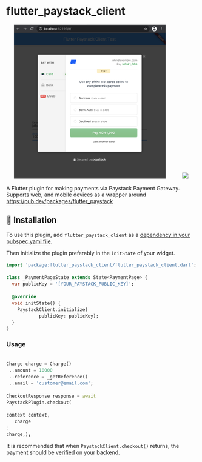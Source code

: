 # flutter_paystack_client

<p>
    <img src="https://raw.githubusercontent.com/djade007/flutter_paystack_client/master/screenshots/web.png" width="400px" height="auto" hspace="20"/>
    <img src="https://raw.githubusercontent.com/djade007/flutter_paystack_client/master/screenshots/ios.png" width="200px" height="auto" hspace="20"/>
</p>

A Flutter plugin for making payments via Paystack Payment Gateway. Supports web, and mobile devices as a wrapper
around https://pub.dev/packages/flutter_paystack

## :rocket: Installation

To use this plugin, add `flutter_paystack_client` as
a [dependency in your pubspec.yaml file](https://flutter.dev/platform-plugins/).

Then initialize the plugin preferably in the `initState` of your widget.

``` dart
import 'package:flutter_paystack_client/flutter_paystack_client.dart';

class _PaymentPageState extends State<PaymentPage> {
  var publicKey = '[YOUR_PAYSTACK_PUBLIC_KEY]';

  @override
  void initState() {
    PaystackClient.initialize(
            publicKey: publicKey);
  }
}
```

### Usage

 ```dart

Charge charge = Charge()
  ..amount = 10000
  ..reference = _getReference()
  ..email = 'customer@email.com';

CheckoutResponse response = await
PaystackPlugin.checkout(

context context,
    charge
:
charge,);
 ```

It is recommended that when `PaystackClient.checkout()` returns, the payment should be
[verified](https://developers.paystack.co/v2.0/reference#verify-transaction)
on your backend.